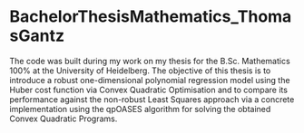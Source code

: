 # BachelorThesisMathematics_ThomasGantz

The code was built during my work on my thesis for the B.Sc. Mathematics 100% at the University of Heidelberg. The objective of this thesis is to introduce a robust one-dimensional polynomial regression model using the Huber cost function via Convex Quadratic Optimisation and to compare its performance against the non-robust Least
Squares approach via a concrete implementation using the qpOASES algorithm for solving the obtained Convex Quadratic Programs.
